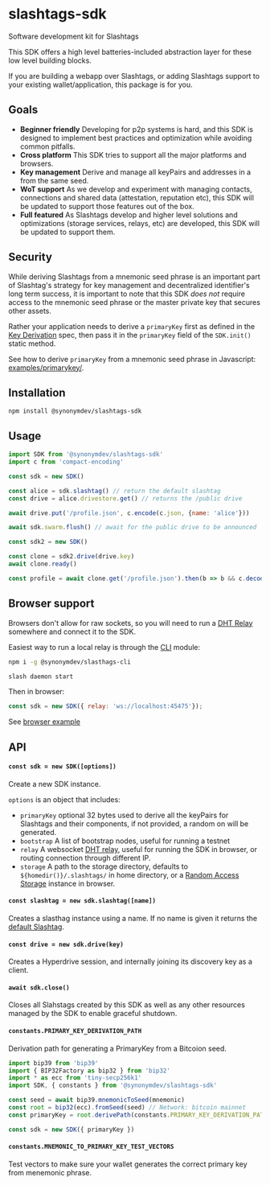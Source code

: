 # slashtags-sdk

Software development kit for Slashtags

This SDK offers a high level batteries-included abstraction layer for these low level building blocks.

If you are building a webapp over Slashtags, or adding Slashtags support to your existing wallet/application, this package is for you.

## Goals

- **Beginner friendly** Developing for p2p systems is hard, and this SDK is designed to implement best practices and optimization while avoiding common pitfalls.
- **Cross platform** This SDK tries to support all the major platforms and browsers.
- **Key management** Derive and manage all keyPairs and addresses in a from the same seed.
- **WoT support** As we develop and experiment with managing contacts, connections and shared data (attestation, reputation etc), this SDK will be updated to support those features out of the box.
- **Full featured** As Slashtags develop and higher level solutions and optimizations (storage services, relays, etc) are developed, this SDK will be updated to support them.

## Security

While deriving Slashtags from a mnemonic seed phrase is an important part of Slashtag's strategy for key management and decentralized identifier's long term success, it is important to note that this SDK _does not_ require access to the mnemonic seed phrase or the master private key that secures other assets.

Rather your application needs to derive a `primaryKey` first as defined in the [Key Derivation](../../specs/slashtags-key-derivation.md) spec, then pass it in the `primaryKey` field of the `SDK.init()` static method.

See how to derive `primaryKey` from a mnemonic seed phrase in Javascript: [examples/primarykey/](../../examples/primarykey/).

## Installation

```
npm install @synonymdev/slashtags-sdk
```

## Usage

```js
import SDK from '@synonymdev/slashtags-sdk'
import c from 'compact-encoding'

const sdk = new SDK()

const alice = sdk.slashtag() // return the default slashtag
const drive = alice.drivestore.get() // returns the /public drive

await drive.put('/profile.json', c.encode(c.json, {name: 'alice'}))

await sdk.swarm.flush() // await for the public drive to be announced

const sdk2 = new SDK()

const clone = sdk2.drive(drive.key) 
await clone.ready()

const profile = await clone.get('/profile.json').then(b => b && c.decode(c.json, b))
```

## Browser support

Browsers don't allow for raw sockets, so you will need to run a [DHT Relay](https://github.com/hyperswarm/dht-relay) somewhere and connect it to the SDK.

Easiest way to run a local relay is through the [CLI](../cli/) module:

```bash
npm i -g @synonymdev/slasthags-cli

slash daemon start
```
Then in browser:

```js
const sdk = new SDK({ relay: 'ws://localhost:45475'});
```

See [browser example](../../examples/browser)

## API

#### `const sdk = new SDK([options])`

Create a new SDK instance.

`options` is an object that includes:

- `primaryKey` optional 32 bytes used to derive all the keyPairs for Slashtags and their components, if not provided, a random on will be generated.
- `bootstrap` A list of bootstrap nodes, useful for running a testnet
- `relay` A websocket [DHT relay](https://github.com/hyperswarm/dht-relay), useful for running the SDK in browser, or routing connection through different IP.
- `storage` A path to the storage directory, defaults to `${homedir()}/.slashtags/` in home directory, or a [Random Access Storage](https://github.com/random-access-storage/random-access-storage) instance in browser.

#### `const slashtag = new sdk.slashtag([name])`

Creates a slasthag instance using a name. If no name is given it returns the [default Slashtag](../../specs/slashtags-key-derivation.md).

#### `const drive = new sdk.drive(key)`

Creates a Hyperdrive session, and internally joining its discovery key as a client.

#### `await sdk.close()`

Closes all Slahstags created by this SDK as well as any other resources managed by the SDK to enable graceful shutdown.

#### `constants.PRIMARY_KEY_DERIVATION_PATH `

Derivation path for generating a PrimaryKey from a Bitcoion seed.

```js
import bip39 from 'bip39'
import { BIP32Factory as bip32 } from 'bip32'
import * as ecc from 'tiny-secp256k1'
import SDK, { constants } from '@synonymdev/slashtags-sdk'

const seed = await bip39.mnemonicToSeed(mnemonic)
const root = bip32(ecc).fromSeed(seed) // Network: bitcoin mainnet
const primaryKey = root.derivePath(constants.PRIMARY_KEY_DERIVATION_PATH).privateKey

const sdk = new SDK({ primaryKey })
```

#### `constants.MNEMONIC_TO_PRIMARY_KEY_TEST_VECTORS`

Test vectors to make sure your wallet generates the correct primary key from menemonic phrase.
